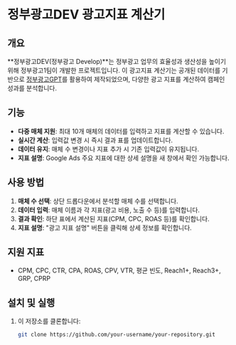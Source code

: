 # 정부광고DEV 광고지표 계산기

## 개요
**정부광고DEV(정부광고 Develop)**는 정부광고 업무의 효율성과 생산성을 높이기 위해 정부광고1팀이 개발한 프로젝트입니다. 이 광고지표 계산기는 공개된 데이터를 기반으로 [정부광고GPT](https://chatgpt.com/g/g-Bj9hMsIVZ-jeongbugwanggogpt-v1-4-7)를 활용하여 제작되었으며, 다양한 광고 지표를 계산하여 캠페인 성과를 분석합니다.

## 기능
- **다중 매체 지원**: 최대 10개 매체의 데이터를 입력하고 지표를 계산할 수 있습니다.
- **실시간 계산**: 입력값 변경 시 즉시 결과 표를 업데이트합니다.
- **데이터 유지**: 매체 수 변경이나 지표 추가 시 기존 입력값이 유지됩니다.
- **지표 설명**: Google Ads 주요 지표에 대한 상세 설명을 새 창에서 확인 가능합니다.

## 사용 방법
1. **매체 수 선택**: 상단 드롭다운에서 분석할 매체 수를 선택합니다.
2. **데이터 입력**: 매체 이름과 각 지표(광고 비용, 노출 수 등)를 입력합니다.
3. **결과 확인**: 하단 표에서 계산된 지표(CPM, CPC, ROAS 등)를 확인합니다.
4. **지표 설명**: "광고 지표 설명" 버튼을 클릭해 상세 정보를 확인합니다.

## 지원 지표
- CPM, CPC, CTR, CPA, ROAS, CPV, VTR, 평균 빈도, Reach1+, Reach3+, GRP, CPRP

## 설치 및 실행
1. 이 저장소를 클론합니다:
   ```bash
   git clone https://github.com/your-username/your-repository.git